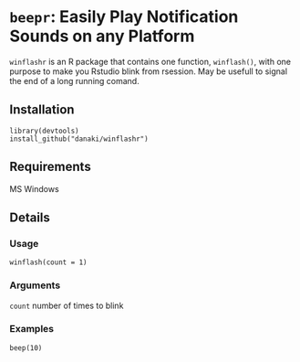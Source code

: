 `beepr`: Easily Play Notification Sounds on any Platform
========================================================

`winflashr` is an R package that contains one function, `winflash()`, with one purpose to make you Rstudio blink from rsession. May be usefull to signal the end of a long running comand.


Installation
----------------

```
library(devtools)
install_github("danaki/winflashr")
```

Requirements
---------------

MS Windows

Details
------------

### Usage

`winflash(count = 1)`

### Arguments

`count` number of times to blink

### Examples

```
beep(10)
```
